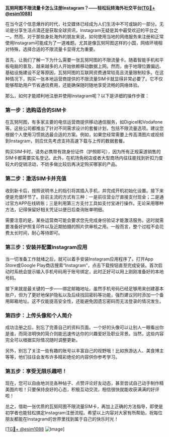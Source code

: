 **瓦努阿图不限流量卡怎么注册Instagram？——轻松玩转海外社交平台[[TG💪+ @esim1088](https://t.me/s/esim1088)]**

在当今这个信息爆炸的时代，社交媒体已经成为人们生活中不可或缺的一部分。无论是分享生活点滴还是获取全球资讯，Instagram无疑是其中最受欢迎的平台之一。然而，对于那些身处海外的朋友来说，如何使用当地的网络服务来注册和正常使用Instagram可能成为了一道难题。尤其是像瓦努阿图这样的小国，网络环境相对特殊，选择合适的不限流量卡显得尤为重要。

首先，让我们了解一下为什么需要一张瓦努阿图的不限流量卡。随着智能手机和平板电脑的普及，越来越多的人开始依赖移动数据上网。然而，由于地理位置偏远、基础设施建设不足等原因，瓦努阿图的互联网资费通常较高且流量限制较多。在这种情况下，购买一张本地运营商提供的不限流量SIM卡就显得非常必要了。它不仅能够帮助用户节省通信费用，还能确保随时随地享受流畅的网络体验。

那么，如何才能顺利地注册并使用Instagram呢？以下是详细的操作步骤：

### 第一步：选购适合的SIM卡
在瓦努阿图，有多家主要的电信运营商提供移动通信服务，如Digicel和Vodafone等。这些公司都推出了针对不同需求设计的套餐计划，包括不限流量选项。建议您根据个人使用习惯挑选最合适的方案。例如，如果您经常需要上传高清图片或视频到Instagram，则应优先考虑支持高速下载与上传的数据套餐。

购买SIM卡时，请务必携带有效身份证件（护照即可），因为所有正规渠道销售的SIM卡都需要实名登记。此外，在机场免税店或者大型商场内往往能找到折扣力度较大的促销活动，不妨多做比较后再决定购买哪家的产品。

### 第二步：激活SIM卡并充值
收到新卡后，按照说明书上的指引将其插入手机，并完成开机初始化设置。接下来便是充值环节了。目前主流的方式有三种：一是前往营业厅直接支付现金；二是通过官方APP在线转账；三是利用第三方支付工具如支付宝进行操作。无论采用哪种方法，记得保留好相关凭证以便日后查询账单明细。

需要注意的是，某些运营商可能会要求您先完成身份验证才能激活服务。这时就需要准备好护照复印件以及近期拍摄的照片供审核之用。一般而言，整个过程不会花费太长时间，耐心等待即可。

### 第三步：安装并配置Instagram应用
当一切准备工作就绪之后，就可以着手安装Instagram应用程序了。打开App Store或Google Play商店搜索“Instagram”，点击下载按钮直至完成安装。首次启动时系统会提示输入手机号码用于账号绑定，此时正好可以用上刚刚准备好的本地号码。

接下来就是最关键的一步——绑定邮箱地址。虽然手机号码已经足够用来创建基本账户，但为了更好地保护隐私以及后续找回密码等功能，强烈建议同时添加一个备用邮箱地址。这不仅能提高安全性，还能避免因遗忘密码而无法登录的情况发生。

### 第四步：上传头像和个人简介
成功注册之后，别忘了完善自己的资料页面。一个好的头像可以让别人一眼看出你是谁，而简洁明快的简介则能迅速传达你的兴趣爱好及职业背景。当然，这些内容完全可以根据实际情况随时调整更新。

另外，别忘了关注一些有趣的账号以丰富自己的视野哦！比如旅游达人、美食博主等等，他们往往会发布许多精彩绝伦的内容供你参考学习。

### 第五步：享受无限乐趣吧！
现在，您可以自由地浏览各种帖子、点赞评论好友动态，甚至尝试自己动手制作精美图片啦！只要保持良好的心态，积极互动交流，相信很快就能收获满满的好评啦！

总之，借助一张优质的瓦努阿图不限流量SIM卡，再加上正确的方法指导，即使是初学者也能轻松搞定Instagram注册流程。希望以上内容对大家有所帮助，祝每位朋友都能在Instagram的世界里找到属于自己的快乐时光！

[[TG💪+ @esim1088](https://t.me/s/esim1088) ![Image](https://i.postimg.cc/4NQfJmqS/Snipaste-2025-05-13-00-14-12.png)]